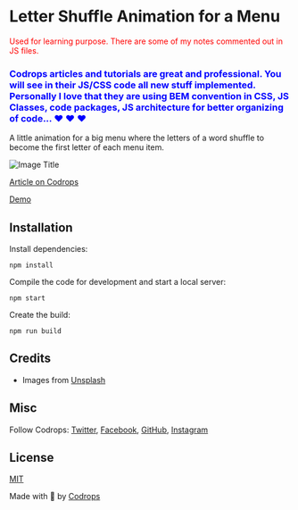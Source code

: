 # Letter Shuffle Animation for a Menu

<span style="color:red">Used for learning purpose.
There are some of my notes commented out in JS files.\
<span>

### <span style= "color:blue"> **Codrops articles and tutorials are great and professional. You will see in their JS/CSS code all new stuff implemented. Personally I love that they are using BEM convention in CSS, JS Classes, code packages, JS architecture for better organizing of code... :heart: :heart: :heart:**<span>

A little animation for a big menu where the letters of a word shuffle to become the first letter of each menu item.

![Image Title](https://tympanus.net/codrops/wp-content/uploads/2022/03/shufflemenu_feat-1.jpg)

[Article on Codrops](https://tympanus.net/codrops/?p=59837)

[Demo](http://tympanus.net/Development/LetterShuffleMenu/)


## Installation

Install dependencies:

```
npm install
```

Compile the code for development and start a local server:

```
npm start
```

Create the build:

```
npm run build
```

## Credits

- Images from [Unsplash](https://unsplash.com/)

## Misc

Follow Codrops: [Twitter](http://www.twitter.com/codrops), [Facebook](http://www.facebook.com/codrops), [GitHub](https://github.com/codrops), [Instagram](https://www.instagram.com/codropsss/)

## License
[MIT](LICENSE)

Made with :blue_heart:  by [Codrops](http://www.codrops.com)





